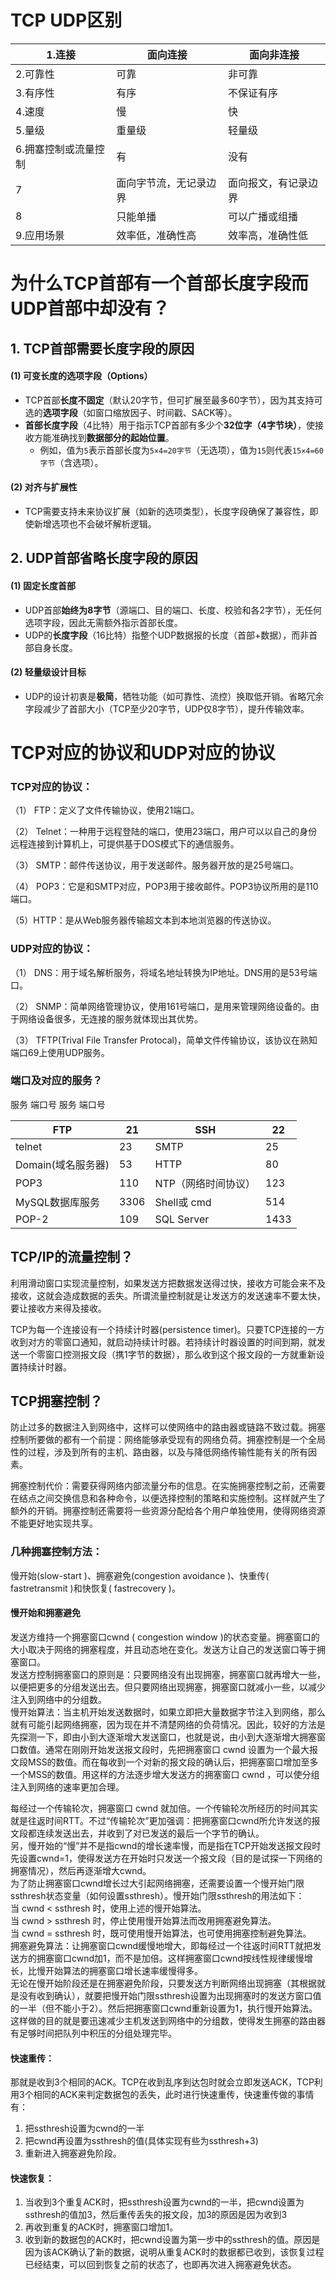 # TCP UDP区别

| 1.连接        | 面向连接        | 面向非连接      |
| ----------- | ----------- | ---------- |
| 2.可靠性       | 可靠          | 非可靠        |
| 3.有序性       | 有序          | 不保证有序      |
| 4.速度        | 慢           | 快          |
| 5.量级        | 重量级         | 轻量级        |
| 6.拥塞控制或流量控制 | 有           | 没有         |
| 7           | 面向字节流，无记录边界 | 面向报文，有记录边界 |
| 8           | 只能单播        | 可以广播或组播    |
| 9.应用场景      | 效率低，准确性高    | 效率高，准确性低   |
# 为什么TCP首部有一个首部长度字段而UDP首部中却没有？
## 1. TCP首部需要长度字段的原因
#### **(1) 可变长度的选项字段（Options）**

- TCP首部**长度不固定**（默认20字节，但可扩展至最多60字节），因为其支持可选的**选项字段**（如窗口缩放因子、时间戳、SACK等）。
- **首部长度字段**（4比特）用于指示TCP首部有多少个**32位字（4字节块）**，使接收方能准确找到**数据部分的起始位置**。
    - 例如，值为`5`表示首部长度为`5×4=20字节`（无选项），值为`15`则代表`15×4=60字节`（含选项）。

#### **(2) 对齐与扩展性**

- TCP需要支持未来协议扩展（如新的选项类型），长度字段确保了兼容性，即使新增选项也不会破坏解析逻辑。
## 2. UDP首部省略长度字段的原因

#### **(1) 固定长度首部**

- UDP首部**始终为8字节**（源端口、目的端口、长度、校验和各2字节），无任何选项字段，因此无需额外指示首部长度。
- UDP的**长度字段**（16比特）指整个UDP数据报的长度（首部+数据），而非首部自身长度。

#### **(2) 轻量级设计目标**

- UDP的设计初衷是**极简**，牺牲功能（如可靠性、流控）换取低开销。省略冗余字段减少了首部大小（TCP至少20字节，UDP仅8字节），提升传输效率。

# TCP对应的协议和UDP对应的协议

### TCP对应的协议：

（1） FTP：定义了文件传输协议，使用21端口。

（2） Telnet：一种用于远程登陆的端口，使用23端口，用户可以以自己的身份远程连接到计算机上，可提供基于DOS模式下的通信服务。

（3） SMTP：邮件传送协议，用于发送邮件。服务器开放的是25号端口。

（4） POP3：它是和SMTP对应，POP3用于接收邮件。POP3协议所用的是110端口。

（5）HTTP：是从Web服务器传输超文本到本地浏览器的传送协议。

### UDP对应的协议：

（1） DNS：用于域名解析服务，将域名地址转换为IP地址。DNS用的是53号端口。

（2） SNMP：简单网络管理协议，使用161号端口，是用来管理网络设备的。由于网络设备很多，无连接的服务就体现出其优势。

（3） TFTP(Trival File Transfer Protocal)，简单文件传输协议，该协议在熟知端口69上使用UDP服务。

### 端口及对应的服务？

服务 端口号 服务 端口号

| FTP           | 21   | SSH         | 22   |
| ------------- | ---- | ----------- | ---- |
| telnet        | 23   | SMTP        | 25   |
| Domain(域名服务器) | 53   | HTTP        | 80   |
| POP3          | 110  | NTP（网络时间协议） | 123  |
| MySQL数据库服务    | 3306 | Shell或 cmd  | 514  |
| POP-2         | 109  | SQL Server  | 1433 |

## TCP/IP的流量控制？

利用滑动窗口实现流量控制，如果发送方把数据发送得过快，接收方可能会来不及接收，这就会造成数据的丢失。所谓流量控制就是让发送方的发送速率不要太快，要让接收方来得及接收。

TCP为每一个连接设有一个持续计时器(persistence timer)。只要TCP连接的一方收到对方的零窗口通知，就启动持续计时器。若持续计时器设置的时间到期，就发送一个零窗口控测报文段（携1字节的数据），那么收到这个报文段的一方就重新设置持续计时器。

## TCP拥塞控制？

防止过多的数据注入到网络中，这样可以使网络中的路由器或链路不致过载。拥塞控制所要做的都有一个前提：网络能够承受现有的网络负荷。拥塞控制是一个全局性的过程，涉及到所有的主机、路由器，以及与降低网络传输性能有关的所有因素。

拥塞控制代价：需要获得网络内部流量分布的信息。在实施拥塞控制之前，还需要在结点之间交换信息和各种命令，以便选择控制的策略和实施控制。这样就产生了额外的开销。拥塞控制还需要将一些资源分配给各个用户单独使用，使得网络资源不能更好地实现共享。

### 几种拥塞控制方法：

慢开始(slow-start )、拥塞避免(congestion avoidance )、快重传( fastretransmit )和快恢复( fastrecovery )。

#### 慢开始和拥塞避免

发送方维持一个拥塞窗口cwnd ( congestion window )的状态变量。拥塞窗口的大小取决于网络的拥塞程度，并且动态地在变化。发送方让自己的发送窗口等于拥塞窗口。  
发送方控制拥塞窗口的原则是：只要网络没有出现拥塞，拥塞窗口就再增大一些，以便把更多的分组发送出去。但只要网络出现拥塞，拥塞窗口就减小一些，以减少注入到网络中的分组数。  
慢开始算法：当主机开始发送数据时，如果立即把大量数据字节注入到网络，那么就有可能引起网络拥塞，因为现在并不清楚网络的负荷情况。因此，较好的方法是先探测一下，即由小到大逐渐增大发送窗口，也就是说，由小到大逐渐增大拥塞窗口数值。通常在刚刚开始发送报文段时，先把拥塞窗口 cwnd 设置为一个最大报文段MSS的数值。而在每收到一个对新的报文段的确认后，把拥塞窗口增加至多一个MSS的数值。用这样的方法逐步增大发送方的拥塞窗口 cwnd ，可以使分组注入到网络的速率更加合理。

每经过一个传输轮次，拥塞窗口 cwnd 就加倍。一个传输轮次所经历的时间其实就是往返时间RTT。不过“传输轮次”更加强调：把拥塞窗口cwnd所允许发送的报文段都连续发送出去，并收到了对已发送的最后一个字节的确认。  
另，慢开始的“慢”并不是指cwnd的增长速率慢，而是指在TCP开始发送报文段时先设置cwnd=1，使得发送方在开始时只发送一个报文段（目的是试探一下网络的拥塞情况），然后再逐渐增大cwnd。  
为了防止拥塞窗口cwnd增长过大引起网络拥塞，还需要设置一个慢开始门限ssthresh状态变量（如何设置ssthresh）。慢开始门限ssthresh的用法如下：  
当 cwnd < ssthresh 时，使用上述的慢开始算法。  
当 cwnd > ssthresh 时，停止使用慢开始算法而改用拥塞避免算法。  
当 cwnd = ssthresh 时，既可使用慢开始算法，也可使用拥塞控制避免算法。  
拥塞避免算法：让拥塞窗口cwnd缓慢地增大，即每经过一个往返时间RTT就把发送方的拥塞窗口cwnd加1，而不是加倍。这样拥塞窗口cwnd按线性规律缓慢增长，比慢开始算法的拥塞窗口增长速率缓慢得多。  
无论在慢开始阶段还是在拥塞避免阶段，只要发送方判断网络出现拥塞（其根据就是没有收到确认），就要把慢开始门限ssthresh设置为出现拥塞时的发送方窗口值的一半（但不能小于2）。然后把拥塞窗口cwnd重新设置为1，执行慢开始算法。这样做的目的就是要迅速减少主机发送到网络中的分组数，使得发生拥塞的路由器有足够时间把队列中积压的分组处理完毕。
#### 快速重传：

那就是收到3个相同的ACK。TCP在收到乱序到达包时就会立即发送ACK，TCP利用3个相同的ACK来判定数据包的丢失，此时进行快速重传，快速重传做的事情有：

1. 把ssthresh设置为cwnd的一半
2. 把cwnd再设置为ssthresh的值(具体实现有些为ssthresh+3)
3. 重新进入拥塞避免阶段。

#### 快速恢复：

1. 当收到3个重复ACK时，把ssthresh设置为cwnd的一半，把cwnd设置为ssthresh的值加3，然后重传丢失的报文段，加3的原因是因为收到3
2. 再收到重复的ACK时，拥塞窗口增加1。
3. 收到新的数据包的ACK时，把cwnd设置为第一步中的ssthresh的值。原因是因为该ACK确认了新的数据，说明从重复ACK时的数据都已收到，该恢复过程已经结束，可以回到恢复之前的状态了，也即再次进入拥塞避免状态。
